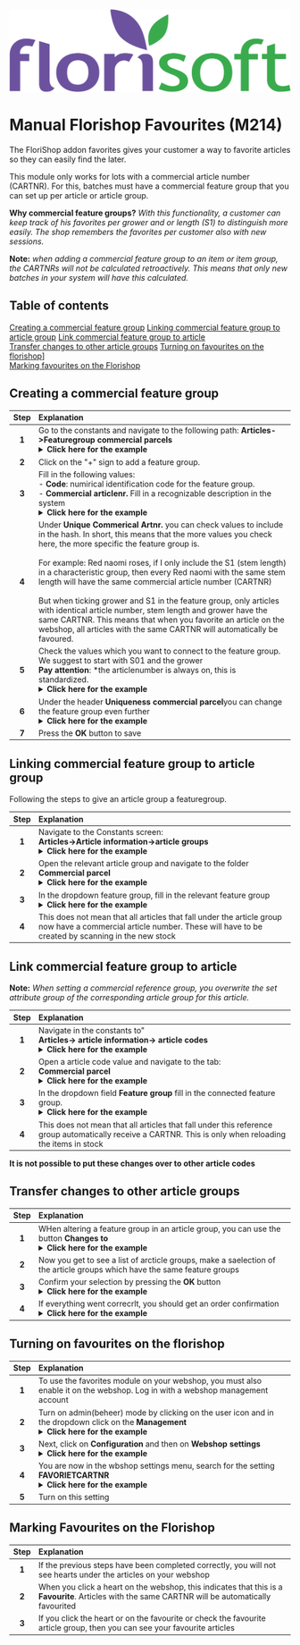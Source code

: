 <img src="../../fslogo.png">

# Manual Florishop Favourites (M214)

The FloriShop addon favorites gives your customer a way to favorite articles so they can easily find the later. 

This module only works for lots with a commercial article number (CARTNR). For this, batches must have a commercial feature group that you can set up per article or article group.

**Why commercial feature groups?** *With this functionality, a customer can keep track of his favorites per grower and or length (S1) to distinguish more easily. The shop remembers the favorites per customer also with new sessions.*

**Note:** *when adding a commercial feature group to an item or item group, the CARTNRs will not be calculated retroactively. This means that only new batches in your system will have this calculated.*

## Table of contents

[Creating a commercial feature group](#creating-a-commercial-feature-group)
[Linking commercial feature group to article group](#linking-commercial-feature-group-to-the-article-group)
[Link commercial feature group to article](#link-commercial-feature-group-to-article)  
[Transfer changes to other article groups](#transfer-changes-to-another-article-group)
[Turning on favourites on the florishop](turning-on-favourites-on-the-florishop)]  
[Marking favourites on the Florishop](#marking-favourites-on-the-florishop)


## Creating a commercial feature group

|Step|Explanation|
|:-:|:--|
|**1**|Go to the constants and navigate to the following path: **Articles->Featuregroup commercial parcels**<details><summary><b>Click here for the example</b></summary><img src="Favourites Manual\image1.png"></details>|
|**2**|Click on the "+" sign to add a feature group.|
|**3**|Fill in the following values: <br>- **Code**: numirical identification code for the feature group.<br>- **Commercial articlenr.** Fill in a recognizable description in the system<details><summary><b>Click here for the example</b></summary><img src="Favourites Manual\image2.png"></details>|
|**4**|Under **Unique Commerical Artnr.** you can check values to include in the hash. In short, this means that the more values you check here, the more specific the feature group is.<br> <br>For example: Red naomi roses, if I only include the S1 (stem length) in a characteristic group, then every Red naomi with the same stem length will have the same commercial article number (CARTNR)<br> <br>But when ticking grower and S1 in the feature group, only articles with identical article number, stem length and grower have the same CARTNR. This means that when you favorite an article on the webshop, all articles with the same CARTNR will automatically be favoured.|
|**5**|Check the values which you want to connect to the feature group. We suggest to start with S01 and the grower<br> **Pay attention**: *the articlenumber is always on, this is standardized.<details><summary><b>Click here for the example</b></summary><img src="Favourites Manual\image3.png"></details>|
|**6**|Under the header **Uniqueness commercial parcel**you can change the feature group even further<details><summary><b>Click here for the example</b></summary><img src="Favourites Manual\image4.png"></details>|
|**7**|Press the **OK** button to save|

## Linking commercial feature group to article group

Following the steps to give an article group a featuregroup.

|Step|Explanation|
|:-:|:--|
|**1**|Navigate to the Constants screen:<br> **Articles->Article information->article groups**<details><summary><b>Click here for the example</b></summary><img src="Favourites Manual\image5.png"></details>|
|**2**|Open the relevant article group and navigate to the folder **Commercial parcel**<details><summary><b>Click here for the example</b></summary><img src="Favourites Manual\image5.png"></details>|
|**3**|In the dropdown feature group, fill in the relevant feature group<details><summary><b>Click here for the example</b></summary><img src="Favourites Manual\image5.png"></details>|
|**4**|This does not mean that all articles that fall under the article group now have a commercial article number. These will have to be created by scanning in the new stock|


## Link commercial feature group to article

**Note:** *When setting a commercial reference group, you overwrite the set attribute group of the corresponding article group for this article.*

|Step|Explanation|
|:-:|:--|
|**1**|Navigate in the constants to" <br>**Articles-> article information-> article codes** <details><summary><b>Click here for the example</b></summary><img src="Favourites Manual\image6.png"></details>|
|**2**|Open a article code value and navigate to the tab: <br> **Commercial parcel**<details><summary><b>Click here for the example</b></summary><img src="Favourites Manual\image6.png"></details>|
|**3**|In the dropdown field **Feature group** fill in the connected feature group. <details><summary><b>Click here for the example</b></summary><img src="Favourites Manual\image6.png"></details>|
|**4**|This does not mean that all articles that fall under this reference group automatically receive a CARTNR. This is only when reloading the items in stock|

**It is not possible to put these changes over to other article codes**

## Transfer changes to other article groups
|Step|Explanation|
|:-:|:--|
|**1**|WHen altering a feature group in an article group, you can use the button **Changes to**<details><summary><b>Click here for the example</b></summary><img src="Favourites Manual\image7.png"></details>|
|**2**|Now you get to see a list of arcticle groups, make a saelection of the article groups which have the same feature groups|
|**3**|Confirm your selection by pressing the **OK** button<details><summary><b>Click here for the example</b></summary><img src="Favourites Manual\image8.png"></details>|
|**4**|If everything went correcrlt, you should get an order confirmation <details><summary><b>Click here for the example</b></summary><img src="Favourites Manual\image9.png"></details>|


## Turning on favourites on the florishop
|Step|Explanation|
|:-:|:--|
|**1**|To use the favorites module on your webshop, you must also enable it on the webshop. Log in with a webshop management account|
|**2**|Turn on admin(beheer) mode by clicking on the user icon and in the dropdown click on the **Management**<details><summary><b>Click here for the example</b></summary><img src="Favourites Manual\image10.png"></details>|
|**3**|Next, click on **Configuration** and then on **Webshop settings**<details><summary><b>Click here for the example</b></summary><img src="Favourites Manual\image11.png"></details>|
|**4**|You are now in the wbshop settings menu, search for the setting **FAVORIETCARTNR**<details><summary><b>Click here for the example</b></summary><img src="Favourites Manual\image12.png"></details>|
|**5**| Turn on this setting



## Marking Favourites on the Florishop
|Step|Explanation|
|:-:|:--|
|**1**|If the previous steps have been completed correctly, you will not see hearts under the articles on your webshop|
|**2**|When you click a heart on the webshop, this indicates that this is a **Favourite**. Articles with the same CARTNR will be automatically favourited|
|**3**|If you click the heart or on the favourite or check the favourite article group, then you can see your favourite articles|
